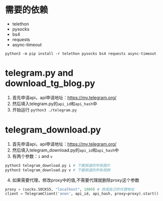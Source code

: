 # 需要的依赖
* telethon
* pysocks
* bs4
* requests
* async-timeout
```shell
python3 -m pip install -r telethon pysocks bs4 requests async-timeout
```

# telegram.py and download_tg_blog.py
1. 首先申请api，api申请地址：https://my.telegram.org/
2. 然后填入telegram.py的`api_id`和`api_hash`中
3. 开始运行
`python3 ./telegram.py`

# telegram_download.py
1. 首先申请api，api申请地址：https://my.telegram.org/
2. 然后填入telegram_download.py的`api_id`和`api_hash`中
3. 有两个参数：`i` and `v`
```python
python3 telegram_download.py i # 下载频道的所有图片
python3 telegram_download.py v # 下载频道的所有视频
```
4. 如果需要代理，修改proxy中的值,不需要代理就删除proxy这个参数
```python
proxy = (socks.SOCKS5, "localhost", 1080) # 改成自己的代理地址
client = TelegramClient('anon', api_id, api_hash, proxy=proxy).start() # 不需要代理就删除 proxy=proxy
```
